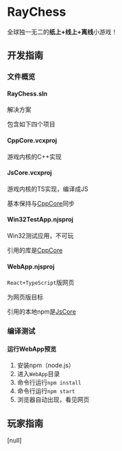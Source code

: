 # RayChess

全球独一无二的**纸上+线上+离线**小游戏！

## 开发指南

### 文件概览

#### RayChess.sln

解决方案

包含如下四个项目

#### CppCore.vcxproj

游戏内核的C++实现

#### JsCore.vcxproj

游戏内核的TS实现，编译成JS

基本保持与[CppCore](#CppCore)同步

#### Win32TestApp.njsproj

Win32测试应用，不可玩

引用的库是[CppCore](#CppCore)

#### WebApp.njsproj

`React+TypeScript`版网页

为网页版目标

引用的本地npm是[JsCore](#JsCore)

### 编译测试

#### 运行WebApp预览

1. 安装npm（node.js）
2. 进入`WebApp`目录
3. 命令行运行`npm install`
4. 命令行运行`npm start`
5. 浏览器自动出现，看见网页

## 玩家指南

[null]


